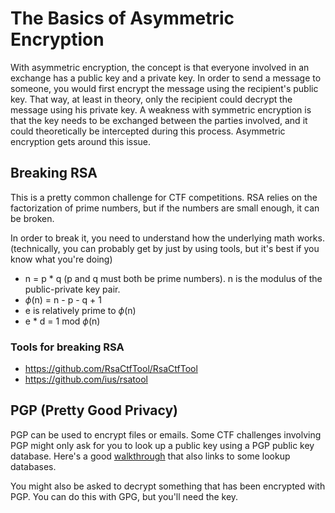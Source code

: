 # The Basics of Asymmetric Encryption

With asymmetric encryption, the concept is that everyone involved in an exchange has a public key and a private key. In order to send a message to someone, you would first encrypt the message using the recipient's public key. That way, at least in theory, only the recipient could decrypt the message using his private key. A weakness with symmetric encryption is that the key needs to be exchanged between the parties involved, and it could theoretically be intercepted during this process. Asymmetric encryption gets around this issue.

## Breaking RSA

This is a pretty common challenge for CTF competitions. RSA relies on the factorization of prime numbers, but if the numbers are small enough, it can be broken.

In order to break it, you need to understand how the underlying math works. (technically, you can probably get by just by using tools, but it's best if you know what you're doing)

* n = p * q (p and q must both be prime numbers). n is the modulus of the public-private key pair.
* *ф*(n) = n - p - q + 1
* e is relatively prime to *ф*(n)
* e * d = 1 mod *ф*(n)

### Tools for breaking RSA

* <https://github.com/RsaCtfTool/RsaCtfTool>
* <https://github.com/ius/rsatool>

## PGP (Pretty Good Privacy)

PGP can be used to encrypt files or emails. Some CTF challenges involving PGP might only ask for you to look up a public key using a PGP public key database. Here's a good [walkthrough](https://trove.cyberskyline.com/8eb49cf698d149fe969acd161020245d) that also links to some lookup databases.

You might also be asked to decrypt something that has been encrypted with PGP. You can do this with GPG, but you'll need the key.
